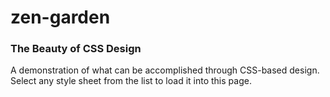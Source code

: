 # zen-garden

### The Beauty of CSS Design

A demonstration of what can be accomplished through CSS-based design. Select any style sheet from the list to load it into this page.
